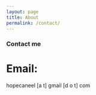 ```yaml
---
layout: page
title: About
permalink: /contact/
---
```


### Contact me

# Email: 
hopecaneel [a t] gmail [d o t] com



